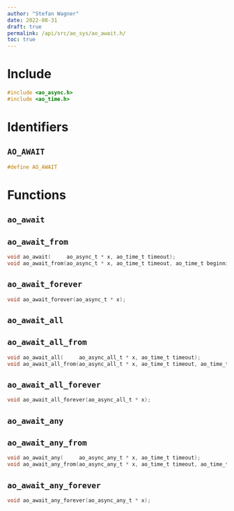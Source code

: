 ```yaml
---
author: "Stefan Wagner"
date: 2022-08-31
draft: true
permalink: /api/src/ao_sys/ao_await.h/
toc: true
---
```


# Include

```c
#include <ao_async.h>
#include <ao_time.h>
```

# Identifiers

## `AO_AWAIT`

```c
#define AO_AWAIT
```

# Functions

## `ao_await`
## `ao_await_from`

```c
void ao_await(     ao_async_t * x, ao_time_t timeout);
void ao_await_from(ao_async_t * x, ao_time_t timeout, ao_time_t beginning);
```

## `ao_await_forever`

```c
void ao_await_forever(ao_async_t * x);
```

## `ao_await_all`
## `ao_await_all_from`

```c
void ao_await_all(     ao_async_all_t * x, ao_time_t timeout);
void ao_await_all_from(ao_async_all_t * x, ao_time_t timeout, ao_time_t beginning);
```

## `ao_await_all_forever`

```c
void ao_await_all_forever(ao_async_all_t * x);
```

## `ao_await_any`
## `ao_await_any_from`

```c
void ao_await_any(     ao_async_any_t * x, ao_time_t timeout);
void ao_await_any_from(ao_async_any_t * x, ao_time_t timeout, ao_time_t beginning);
```

## `ao_await_any_forever`

```c
void ao_await_any_forever(ao_async_any_t * x);
```
